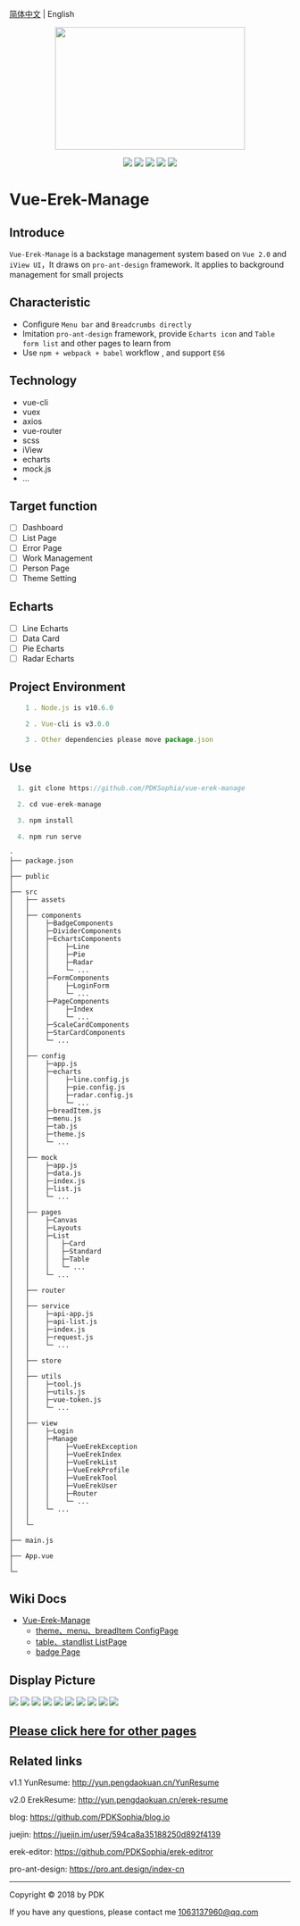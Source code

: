 [简体中文](./README.md) | English

<div align='center'>

  <img src='https://github.com/PDKSophia/erek-resume-manage/raw/master/image/logo-1.png' width=340 height=220>

![](https://img.shields.io/badge/vue-2.5.2-blue.svg)
![](https://img.shields.io/badge/license-MIT-orange.svg)
![](https://img.shields.io/badge/echarts-4.1.0-yellow.svg)
![](https://img.shields.io/badge/iView-3.1.3-green.svg)
![](https://img.shields.io/badge/axios-0.18.0-red.svg)

</div>

# Vue-Erek-Manage

## Introduce

`Vue-Erek-Manage` is a backstage management system based on `Vue 2.0` and `iView UI`，It draws on `pro-ant-design` framework. It applies to background management for small projects

## Characteristic

- Configure `Menu bar` and `Breadcrumbs directly`
- Imitation `pro-ant-design` framework, provide `Echarts icon` and `Table form list` and other pages to learn from
- Use `npm + webpack + babel` workflow , and support `ES6`

## Technology

- vue-cli
- vuex
- axios
- vue-router
- scss
- iView
- echarts
- mock.js
- ...

## Target function

- [ ] Dashboard
- [ ] List Page
- [ ] Error Page
- [ ] Work Management
- [ ] Person Page
- [ ] Theme Setting

## Echarts

- [ ] Line Echarts
- [ ] Data Card
- [ ] Pie Echarts
- [ ] Radar Echarts

## Project Environment

```javascript
    1 . Node.js is v10.6.0

    2 . Vue-cli is v3.0.0

    3 . Other dependencies please move package.json

```

## Use

```javascript
  1. git clone https://github.com/PDKSophia/vue-erek-manage

  2. cd vue-erek-manage

  3. npm install

  4. npm run serve
```

```
·
├── package.json
│ 
├── public
│ 
├── src
│   ├── assets
│   │
│   ├── components
│   │    ├─BadgeComponents
│   │    ├─DividerComponents
│   │    ├─EchartsComponents
│   │    │    ├─Line
│   │    │    ├─Pie
│   │    │    ├─Radar
│   │    │    └─ ...
│   │    ├─FormComponents
│   │    │    ├─LoginForm
│   │    │    └─ ...
│   │    ├─PageComponents
│   │    │    ├─Index
│   │    │    └─ ...
│   │    ├─ScaleCardComponents
│   │    ├─StarCardComponents
│   │    └─ ...
│   │
│   ├── config
│   │    ├─app.js
│   │    ├─echarts
│   │    │    ├─line.config.js
│   │    │    ├─pie.config.js
│   │    │    ├─radar.config.js
│   │    │    └─ ...
│   │    ├─breadItem.js
│   │    ├─menu.js
│   │    ├─tab.js
│   │    ├─theme.js
│   │    └─ ...
│   │
│   ├── mock
│   │    ├─app.js
│   │    ├─data.js
│   │    ├─index.js
│   │    ├─list.js
│   │    └─ ...
│   │
│   ├── pages
│   │    ├─Canvas
│   │    ├─Layouts
│   │    ├─List
│   │    │   ├─Card
│   │    │   ├─Standard
│   │    │   ├─Table
│   │    │   └─ ...
│   │    └─ ...
│   │
│   ├── router
│   │
│   ├── service
│   │    ├─api-app.js
│   │    ├─api-list.js
│   │    ├─index.js
│   │    ├─request.js
│   │    └─ ...
│   │
│   ├── store
│   │
│   ├── utils
│   │    ├─tool.js
│   │    ├─utils.js
│   │    ├─vue-token.js
│   │    └─ ...
│   │
│   ├── view
│   │    ├─Login
│   │    ├─Manage
│   │    │    ├─VueErekException
│   │    │    ├─VueErekIndex
│   │    │    ├─VueErekList
│   │    │    ├─VueErekProfile
│   │    │    ├─VueErekTool
│   │    │    ├─VueErekUser
│   │    │    ├─Router
│   │    │    └─ ...
│   │    └─ ...
│   │
│   └─
│ 
├── main.js
│ 
├── App.vue
│ 
└─
```

## Wiki Docs

- [Vue-Erek-Manage](https://github.com/PDKSophia/vue-erek-manage/wiki/Vue-Erek-Manage-%E6%96%87%E6%A1%A3)
  - [theme、menu、breadItem ConfigPage](https://github.com/PDKSophia/vue-erek-manage/wiki/%E9%85%8D%E7%BD%AE%E7%9B%B8%E5%85%B3%E6%96%87%E6%A1%A3)
  - [table、standlist ListPage](https://github.com/PDKSophia/vue-erek-manage/wiki/%E5%88%97%E8%A1%A8%E9%A1%B5)
  - [badge Page](https://github.com/PDKSophia/vue-erek-manage/wiki/%E5%BE%BD%E7%AB%A0)

## Display Picture

<img src='https://github.com/PDKSophia/erek-resume-manage/raw/master/image/ui-1.png'>

<img src='https://github.com/PDKSophia/erek-resume-manage/raw/master/image/ui-2.png'>

<img src='https://github.com/PDKSophia/erek-resume-manage/raw/master/image/ui-3.png'>

<img src='https://github.com/PDKSophia/erek-resume-manage/raw/master/image/ui-4.png'>

<img src='https://github.com/PDKSophia/erek-resume-manage/raw/master/image/ui-5.png'>

<img src='https://github.com/PDKSophia/erek-resume-manage/raw/master/image/ui-6.png'>

<img src='https://github.com/PDKSophia/erek-resume-manage/raw/master/image/ui-7.png'>

<img src='https://github.com/PDKSophia/erek-resume-manage/raw/master/image/ui-8.png'>

<img src='https://github.com/PDKSophia/erek-resume-manage/raw/master/image/ui-9.png'>

<img src='https://github.com/PDKSophia/erek-resume-manage/raw/master/image/ui-10.png'>

## [Please click here for other pages](https://github.com/PDKSophia/vue-erek-manage/wiki)

## Related links

v1.1 YunResume: http://yun.pengdaokuan.cn/YunResume

v2.0 ErekResume: http://yun.pengdaokuan.cn/erek-resume

blog: https://github.com/PDKSophia/blog.io

juejin: https://juejin.im/user/594ca8a35188250d892f4139

erek-editor: https://github.com/PDKSophia/erek-editror

pro-ant-design: https://pro.ant.design/index-cn

---

Copyright © 2018 by PDK

If you have any questions, please contact me 1063137960@qq.com
